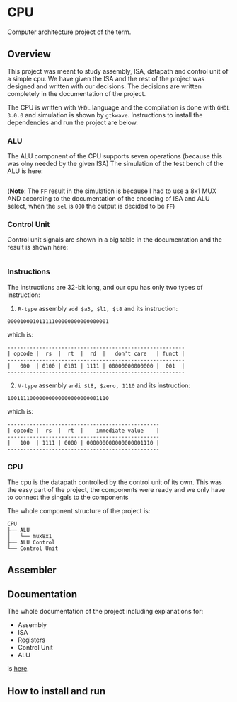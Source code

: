 # CPU
Computer architecture project of the term.

## Overview
This project was meant to study assembly, ISA, datapath and control unit of a simple cpu.
We have given the ISA and the rest of the project was designed and written with our decisions.
The decisions are written completely in the documentation of the project.

The CPU is written with `VHDL` language and the compilation is done with `GHDL 3.0.0` and simulation is shown by `gtkwave`. Instructions to install the dependencies and run the project are below. 

### ALU
The ALU component of the CPU supports seven operations (because this was olny needed by the given ISA)
The simulation of the test bench of the ALU is here:

![]()

(**Note**: The `FF` result in the simulation is because I had to use a 8x1 MUX AND according to the documentation of the encoding of
ISA and ALU select, when the `sel` is `000` the output is decided to be `FF`)

### Control Unit
Control unit signals are shown in a big table in the documentation and the result is shown here:

![]()


### Instructions
The instructions are 32-bit long, and our cpu has only two types of instruction:

1. `R-type` assembly `add $a3, $l1, $t8` and its instruction:
```
00001000101111100000000000000001
```
which is:
```
--------------------------------------------------------
| opcode |  rs  |  rt  |  rd  |   don't care   | funct |
--------------------------------------------------------
|   000  | 0100 | 0101 | 1111 | 00000000000000 |  001  |
--------------------------------------------------------
```

2. `V-type` assembly `andi $t8, $zero, 1110` and its instruction:
```
10011110000000000000000000001110
```
which is:
```
------------------------------------------------
| opcode |  rs  |  rt  |    immediate value    |
------------------------------------------------
|   100  | 1111 | 0000 | 000000000000000001110 |
------------------------------------------------
```

### CPU
The cpu is the datapath controlled by the control unit of its own.
This was the easy part of the project, the components were ready and we only have to connect the singals to the components

The whole component structure of the project is:

```
CPU
├── ALU
│   └── mux8x1
├── ALU Control
└── Control Unit
```

## Assembler

## Documentation
The whole documentation of the project including explanations for:
- Assembly
- ISA
- Registers
- Control Unit
- ALU

is [here](https://github.com/mahdihaghverdi/cpu/blob/main/docs/documentation.pdf).

## How to install and run

